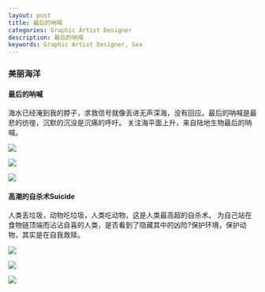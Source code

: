 ```yaml
---
layout: post
title: 最后的呐喊
categories: Graphic Artist Designer
description: 最后的呐喊
keywords: Graphic Artist Designer, Sea
---
```


### 美丽海洋 

#### 最后的呐喊

海水已经淹到我的脖子，求救信号就像丢进无声深海，没有回应。最后的呐喊是最悲的彷徨，沉默的沉没是沉痛的呼吁。
关注海平面上升，来自陆地生物最后的呐喊。 

   ![](/images/posts/graphicartistdesigner/see/thelastscream/1.jpg)


   ![](/images/posts/graphicartistdesigner/see/thelastscream/2.jpg)


   ![](/images/posts/graphicartistdesigner/see/thelastscream/3.jpg)

  
#### 高潮的自杀术Suicide
人类丢垃圾，动物吃垃圾，人类吃动物，这是人类最高超的自杀术。
为自己站在食物链顶端而沾沾自喜的人类，是否看到了隐藏其中的凶险?保护环境，保护动物，其实是在自我救赎。

   ![](/images/posts/graphicartistdesigner/see/suicide/1.jpg)


   ![](/images/posts/graphicartistdesigner/see/suicide/2.jpg)


   ![](/images/posts/graphicartistdesigner/see/suicide/3.jpg)
